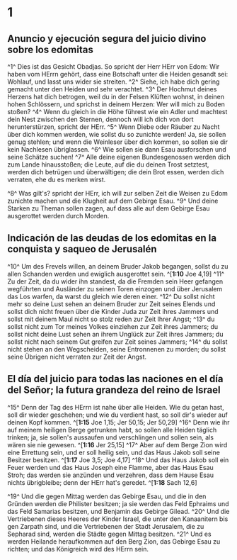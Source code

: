 # 1
## Anuncio y ejecución segura del juicio divino sobre los edomitas
^1^ Dies ist das Gesicht Obadjas. So spricht der Herr HErr von Edom: Wir haben vom HErrn gehört, dass eine Botschaft unter die Heiden gesandt sei: Wohlauf, und lasst uns wider sie streiten. ^2^ Siehe, ich habe dich gering gemacht unter den Heiden und sehr verachtet. ^3^ Der Hochmut deines Herzens hat dich betrogen, weil du in der Felsen Klüften wohnst, in deinen hohen Schlössern, und sprichst in deinem Herzen: Wer will mich zu Boden stoßen? ^4^ Wenn du gleich in die Höhe führest wie ein Adler und machtest dein Nest zwischen den Sternen, dennoch will ich dich von dort herunterstürzen, spricht der HErr. ^5^ Wenn Diebe oder Räuber zu Nacht über dich kommen werden, wie sollst du so zunichte werden! Ja, sie sollen genug stehlen; und wenn die Weinleser über dich kommen, so sollen sie dir kein Nachlesen übriglassen. ^6^ Wie sollen sie dann Esau ausforschen und seine Schätze suchen! ^7^ Alle deine eigenen Bundesgenossen werden dich zum Lande hinausstoßen; die Leute, auf die du deinen Trost setztest, werden dich betrügen und überwältigen; die dein Brot essen, werden dich verraten, ehe du es merken wirst. 

^8^ Was gilt's? spricht der HErr, ich will zur selben Zeit die Weisen zu Edom zunichte machen und die Klugheit auf dem Gebirge Esau. ^9^ Und deine Starken zu Theman sollen zagen, auf dass alle auf dem Gebirge Esau ausgerottet werden durch Morden. 

## Indicación de las deudas de los edomitas en la conquista y saqueo de Jerusalén
^10^ Um des Frevels willen, an deinem Bruder Jakob begangen, sollst du zu allen Schanden werden und ewiglich ausgerottet sein. ^[**1:10** Joe 4,19] ^11^ Zu der Zeit, da du wider ihn standest, da die Fremden sein Heer gefangen wegführten und Ausländer zu seinen Toren einzogen und über Jerusalem das Los warfen, da warst du gleich wie deren einer. ^12^ Du sollst nicht mehr so deine Lust sehen an deinem Bruder zur Zeit seines Elends und sollst dich nicht freuen über die Kinder Juda zur Zeit ihres Jammers und sollst mit deinem Maul nicht so stolz reden zur Zeit Ihrer Angst; ^13^ du sollst nicht zum Tor meines Volkes einziehen zur Zeit ihres Jammers; du sollst nicht deine Lust sehen an ihrem Unglück zur Zeit ihres Jammers; du sollst nicht nach seinem Gut greifen zur Zeit seines Jammers; ^14^ du sollst nicht stehen an den Wegscheiden, seine Entronnenen zu morden; du sollst seine Übrigen nicht verraten zur Zeit der Angst.


## El día del juicio para todas las naciones en el día del Señor; la futura grandeza del reino de Israel
^15^ Denn der Tag des HErrn ist nahe über alle Heiden. Wie du getan hast, soll dir wieder geschehen; und wie du verdient hast, so soll dir's wieder auf deinen Kopf kommen. ^[**1:15** Joe 1,15; Jer 50,15; Jer 50,29] ^16^ Denn wie ihr auf meinem heiligen Berge getrunken habt, so sollen alle Heiden täglich trinken; ja, sie sollen's aussaufen und verschlingen und sollen sein, als wären sie nie gewesen. ^[**1:16** Jer 25,15] ^17^ Aber auf dem Berge Zion wird eine Errettung sein, und er soll heilig sein, und das Haus Jakob soll seine Besitzer besitzen. ^[**1:17** Joe 3,5; Joe 4,17] ^18^ Und das Haus Jakob soll ein Feuer werden und das Haus Joseph eine Flamme, aber das Haus Esau Stroh; das werden sie anzünden und verzehren, dass dem Hause Esau nichts übrigbleibe; denn der HErr hat's geredet. ^[**1:18** Sach 12,6] 
   

^19^ Und die gegen Mittag werden das Gebirge Esau, und die in den Gründen werden die Philister besitzen; ja sie werden das Feld Ephraims und das Feld Samarias besitzen, und Benjamin das Gebirge Gilead. ^20^ Und die Vertriebenen dieses Heeres der Kinder Israel, die unter den Kanaanitern bis gen Zarpath sind, und die Vertriebenen der Stadt Jerusalem, die zu Sepharad sind, werden die Städte gegen Mittag besitzen. ^21^ Und es werden Heilande heraufkommen auf den Berg Zion, das Gebirge Esau zu richten; und das Königreich wird des HErrn sein.